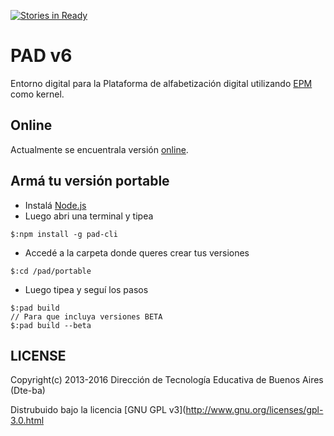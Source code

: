 [![Stories in Ready](https://badge.waffle.io/Dte-ba/pad.png?label=ready&title=Ready)](https://waffle.io/Dte-ba/pad)
# PAD v6

Entorno digital para la Plataforma de alfabetización digital utilizando [EPM](https://github.com/Dte-ba/epm) como kernel.

## Online

Actualmente se encuentrala versión [online](http://pad.nticx.net/).

## Armá tu versión portable

- Instalá [Node.js](https://nodejs.org/)
- Luego abri una terminal y tipea

```
$:npm install -g pad-cli
```

- Accedé a la carpeta donde queres crear tus versiones

```
$:cd /pad/portable
```

- Luego tipea y seguí los pasos

```
$:pad build
// Para que incluya versiones BETA
$:pad build --beta
```

## LICENSE

Copyright(c) 2013-2016 Dirección de Tecnología Educativa de Buenos Aires (Dte-ba)

Distrubuido bajo la licencia [GNU GPL v3](http://www.gnu.org/licenses/gpl-3.0.html